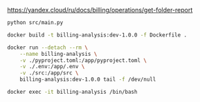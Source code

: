 https://yandex.cloud/ru/docs/billing/operations/get-folder-report

```sh
python src/main.py
```

```sh
docker build -t billing-analysis:dev-1.0.0 -f Dockerfile .
```

```sh
docker run --detach --rm \
    --name billing-analysis \
    -v ./pyproject.toml:/app/pyproject.toml \
    -v ./.env:/app/.env \
    -v ./src:/app/src \
    billing-analysis:dev-1.0.0 tail -f /dev/null
```


```sh
docker exec -it billing-analysis /bin/bash
```
